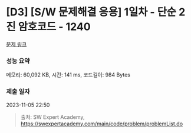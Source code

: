 # [D3] [S/W 문제해결 응용] 1일차 - 단순 2진 암호코드 - 1240 

[문제 링크](https://swexpertacademy.com/main/code/problem/problemDetail.do?contestProbId=AV15FZuqAL4CFAYD) 

### 성능 요약

메모리: 60,092 KB, 시간: 141 ms, 코드길이: 984 Bytes

### 제출 일자

2023-11-05 22:50



> 출처: SW Expert Academy, https://swexpertacademy.com/main/code/problem/problemList.do